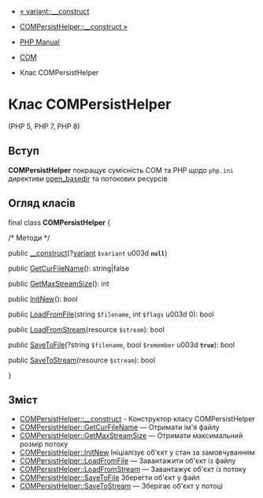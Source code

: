 - [« variant::\_\_construct](variant.construct.md)
- [COMPersistHelper::\_\_construct »](compersisthelper.construct.md)

- [PHP Manual](index.md)
- [COM](book.com.md)
- Клас COMPersistHelper

# Клас COMPersistHelper

(PHP 5, PHP 7, PHP 8)

## Вступ

**COMPersistHelper** покращує сумісність COM та PHP щодо
`php.ini` директиви [open_basedir](ini.core.md#ini.open-basedir) та
потокових ресурсів

## Огляд класів

final class **COMPersistHelper** {

/\* Методи \*/

public
[\_\_construct](compersisthelper.construct.md)(?[variant](class.variant.md)
`$variant` u003d **`null`**)

public [GetCurFileName](compersisthelper.getcurfilename.md)():
string\|false

public [GetMaxStreamSize](compersisthelper.getmaxstreamsize.md)(): int

public [InitNew](compersisthelper.initnew.md)(): bool

public [LoadFromFile](compersisthelper.loadfromfile.md)(string
`$filename`, int `$flags` u003d 0): bool

public [LoadFromStream](compersisthelper.loadfromstream.md)(resource
`$stream`): bool

public [SaveToFile](compersisthelper.savetofile.md)(?string
`$filename`, bool `$remember` u003d **`true`**): bool

public [SaveToStream](compersisthelper.savetostream.md)(resource
`$stream`): bool

}

## Зміст

- [COMPersistHelper::\_\_construct](compersisthelper.construct.md) -
Конструктор класу COMPersistHelper
- [COMPersistHelper::GetCurFileName](compersisthelper.getcurfilename.md)
— Отримати ім'я файлу
- [COMPersistHelper::GetMaxStreamSize](compersisthelper.getmaxstreamsize.md)
— Отримати максимальний розмір потоку
- [COMPersistHelper::InitNew](compersisthelper.initnew.md)
Ініціалізує об'єкт у стан за замовчуванням
- [COMPersistHelper::LoadFromFile](compersisthelper.loadfromfile.md)
— Завантажити об'єкт із файлу
- [COMPersistHelper::LoadFromStream](compersisthelper.loadfromstream.md)
— Завантажує об'єкт із потоку
- [COMPersistHelper::SaveToFile](compersisthelper.savetofile.md)
Зберегти об'єкт у файл
- [COMPersistHelper::SaveToStream](compersisthelper.savetostream.md)
— Зберігає об'єкт у потоці
